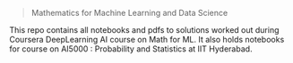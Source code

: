 
> Mathematics for Machine Learning and Data Science

This repo contains all notebooks and pdfs to solutions worked out during Coursera DeepLearning AI course on Math for ML. It also holds notebooks for course on AI5000 : Probability and Statistics at 
IIT Hyderabad.
